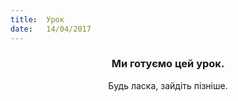 ```yaml
---
title:  Урок
date:   14/04/2017
---
```


### <center>Ми готуємо цей урок.</center>
<center>Будь ласка, зайдіть пізніше.</center>